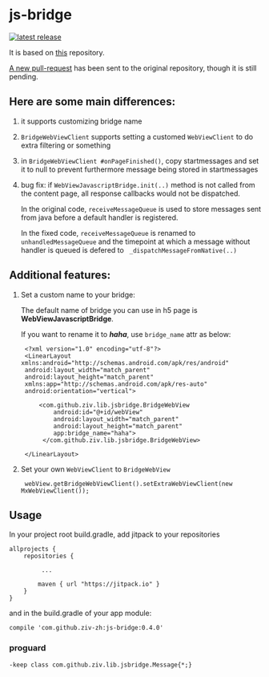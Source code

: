 # js-bridge


[![latest release](https://jitpack.io/v/daawa/js-bridge.svg)](https://jitpack.io/#daawa/js-bridge)

It is based on [this](https://github.com/lzyzsd/JsBridge) repository. 

[A new pull-request](https://github.com/lzyzsd/JsBridge/pull/74) has been sent to the original repository, though it is still pending.


## Here are some main differences:



1. it supports customizing bridge name

2. `BridgeWebViewClient` supports setting a customed `WebViewClient` to do extra filtering or something

3. in `BridgeWebViewClient #onPageFinished()`, copy startmessages and set it to null to prevent furthermore message being stored in startmessages

4. bug fix: if `WebViewJavascriptBridge.init(..)` method is not called from the content page, all response callbacks would not be dispatched.

    In the original code,     `receiveMessageQueue`  is used to store messages sent from java before a default handler is registered.

    In the fixed code,  `receiveMessageQueue` is renamed to  `unhandledMessageQueue` and the timepoint at which a message without handler is queued is defered to  ` _dispatchMessageFromNative(..)`




## Additional features:

1. Set a custom name to your bridge:

	The default name of bridge you can use in h5 page is **WebViewJavascriptBridge**.
	
	If you want to rename it to ***haha***, use `bridge_name` attr as below:




		<?xml version="1.0" encoding="utf-8"?>
		<LinearLayout xmlns:android="http://schemas.android.com/apk/res/android"
	    android:layout_width="match_parent"
	    android:layout_height="match_parent"
	    xmlns:app="http://schemas.android.com/apk/res-auto"
	    android:orientation="vertical">
	
		    <com.github.ziv.lib.jsbridge.BridgeWebView
		        android:id="@+id/webView"
		        android:layout_width="match_parent"
		        android:layout_height="match_parent"
		        app:bridge_name="haha">
		     </com.github.ziv.lib.jsbridge.BridgeWebView>
	
		</LinearLayout>


2. Set your own `WebViewClient` to `BridgeWebView`

		webView.getBridgeWebViewClient().setExtraWebViewClient(new MxWebViewClient());




## Usage

In your project root build.gradle, add jitpack to your repositories

	
	allprojects {
	    repositories {

	         ...

	        maven { url "https://jitpack.io" }
	    }
	}

and in the build.gradle of your app module: 

	compile 'com.github.ziv-zh:js-bridge:0.4.0'
	
	
### proguard

```
-keep class com.github.ziv.lib.jsbridge.Message{*;}
```
